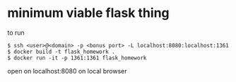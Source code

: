 # minimum viable flask thing

to run

```
$ ssh <user>@<domain> -p <bonus port> -L localhost:8080:localhost:1361
$ docker build -t flask_homework .
$ docker run -it -p 1361:1361 flask_homework
```

open on localhost:8080 on local browser
